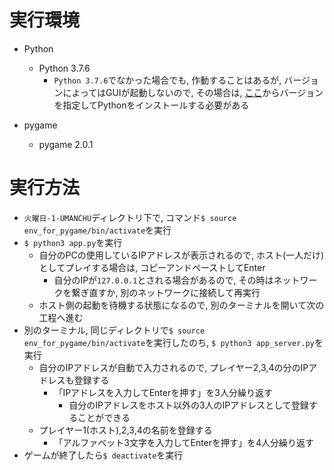 # 実行環境
- Python
  - Python 3.7.6
    - `Python 3.7.6`でなかった場合でも, 作動することはあるが, バージョンによってはGUIが起動しないので, その場合は,  [ここ](https://www.python.org/downloads/)からバージョンを指定してPythonをインストールする必要がある

- pygame
  - pygame 2.0.1

# 実行方法
- `火曜日-1-UMANCHU`ディレクトリ下で, コマンド`$ source env_for_pygame/bin/activate`を実行
- `$ python3 app.py`を実行
   - 自分のPCの使用しているIPアドレスが表示されるので, ホスト(一人だけ)としてプレイする場合は, コピーアンドペーストしてEnter
     - 自分のIPが`127.0.0.1`とされる場合があるので, その時はネットワークを繋ぎ直すか, 別のネットワークに接続して再実行
   - ホスト側の起動を待機する状態になるので, 別のターミナルを開いて次の工程へ進む
- 別のターミナル, 同じディレクトリで`$ source env_for_pygame/bin/activate`を実行したのち, `$ python3 app_server.py`を実行
  - 自分のIPアドレスが自動で入力されるので, プレイヤー2,3,4の分のIPアドレスも登録する
    - 「IPアドレスを入力してEnterを押す」を3人分繰り返す
      - 自分のIPアドレスをホスト以外の3人のIPアドレスとして登録することができる
  - プレイヤー1(ホスト),2,3,4の名前を登録する
    - 「アルファベット3文字を入力してEnterを押す」を4人分繰り返す
- ゲームが終了したら`$ deactivate`を実行
